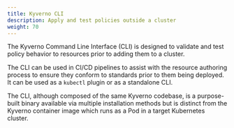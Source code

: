 ```yaml
---
title: Kyverno CLI
description: Apply and test policies outside a cluster
weight: 70
---
```


The Kyverno Command Line Interface (CLI) is designed to validate and test policy behavior to resources prior to adding them to a cluster.

The CLI can be used in CI/CD pipelines to assist with the resource authoring process to ensure they conform to standards prior to them being deployed. It can be used as a `kubectl` plugin or as a standalone CLI.

The CLI, although composed of the same Kyverno codebase, is a purpose-built binary available via multiple installation methods but is distinct from the Kyverno container image which runs as a Pod in a target Kubernetes cluster.
